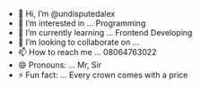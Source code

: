 - 👋 Hi, I’m @undisputedalex
- 👀 I’m interested in ... Programming
- 🌱 I’m currently learning ... Frontend Developing
- 💞️ I’m looking to collaborate on ...
- 📫 How to reach me ... 08064763022
- 😄 Pronouns: ... Mr, Sir
- ⚡ Fun fact: ... Every crown comes with a price

<!---
undisputedalex/undisputedalex is a ✨ special ✨ repository because its `README.md` (this file) appears on your GitHub profile.
You can click the Preview link to take a look at your changes.
--->
